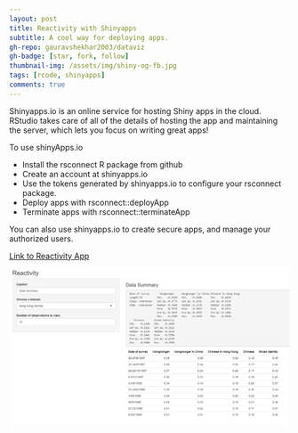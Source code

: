 ```yaml
---
layout: post
title: Reactivity with Shinyapps
subtitle: A cool way for deploying apps.
gh-repo: gauravshekhar2003/dataviz
gh-badge: [star, fork, follow]
thumbnail-img: /assets/img/shiny-og-fb.jpg
tags: [rcode, shinyapps]
comments: true
---
```


Shinyapps.io is an online service for hosting Shiny apps in the cloud. RStudio takes care of all of the details of hosting the app and maintaining the server, which lets you focus on writing great apps!

To use shinyApps.io

- Install the rsconnect R package from github
- Create an account at shinyapps.io
- Use the tokens generated by shinyapps.io to configure your rsconnect package.
- Deploy apps with rsconnect::deployApp
- Terminate apps with rsconnect::terminateApp

You can also use shinyapps.io to create secure apps, and manage your authorized users.

[Link to Reactivity App](https://gauravshekhar.shinyapps.io/Reactive/) 

![Result](https://github.com/gauravshekhar2003/dataviz/blob/master/assets/img/reactivity-pic.PNG?raw=true)
